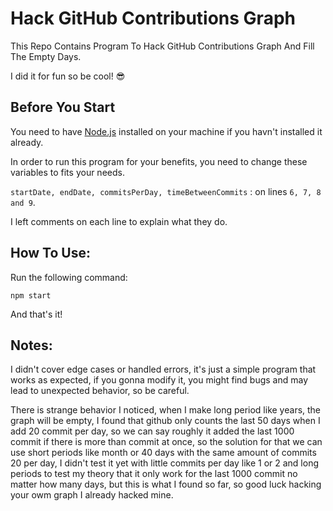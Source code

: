 # Hack GitHub Contributions Graph

This Repo Contains Program To Hack GitHub Contributions Graph And Fill The Empty Days.

I did it for fun so be cool! 😎

## Before You Start

You need to have [Node.js](https://nodejs.org/en) installed on your machine if you havn't installed it already.

In order to run this program for your benefits, you need to change these variables to fits your needs.

`startDate, endDate, commitsPerDay, timeBetweenCommits` : on lines `6, 7, 8 and 9`.

I left comments on each line to explain what they do.

## How To Use:

Run the following command:

    npm start

And that's it!

## Notes:

I didn't cover edge cases or handled errors, it's just a simple program that works as expected, if you gonna modify it, you might find bugs and may lead to unexpected behavior, so be careful.

There is strange behavior I noticed, when I make long period like years, the graph will be empty, I found that github only counts the last 50 days when I add 20 commit per day, so we can say roughly it added the last 1000 commit if there is more than commit at once, so the solution for that we can use short periods like month or 40 days with the same amount of commits 20 per day, I didn't test it yet with little commits per day like 1 or 2 and long periods to test my theory that it only work for the last 1000 commit no matter how many days, but this is what I found so far, so good luck hacking your owm graph I already hacked mine.
